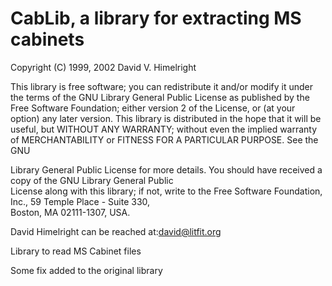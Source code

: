 # CabLib, a library for extracting MS cabinets
Copyright (C) 1999, 2002  David V. Himelright

This library is free software; you can redistribute it and/or modify it under the terms of the GNU Library General Public
License as published by the Free Software Foundation; either version 2 of the License, or (at your option) any later version.
This library is distributed in the hope that it will be useful, but WITHOUT ANY WARRANTY; without even the implied warranty of
MERCHANTABILITY or FITNESS FOR A PARTICULAR PURPOSE.  See the GNU

Library General Public License for more details. You should have received a copy of the GNU Library General Public <br/>
License along with this library; if not, write to the Free Software Foundation, Inc., 59 Temple Place - Suite 330,<br/>
Boston, MA  02111-1307, USA.

David Himelright can be reached at:<david@litfit.org> 

Library to read MS Cabinet files

Some fix added to the original library